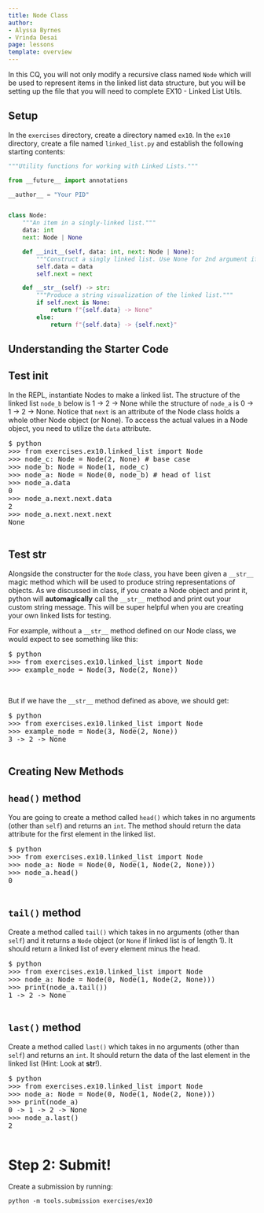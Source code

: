 ```yaml
---
title: Node Class
author:
- Alyssa Byrnes
- Vrinda Desai
page: lessons
template: overview
---
```


In this CQ, you will not only modify a recursive class named `Node` which will be used to represent items in the linked list data structure, but you will be setting up the file that you will need to complete EX10 - Linked List Utils. 

## Setup
In the `exercises` directory, create a directory named `ex10`. In the `ex10` directory, create a file named `linked_list.py` and establish the following starting contents:

~~~python
"""Utility functions for working with Linked Lists."""

from __future__ import annotations

__author__ = "Your PID"


class Node:
    """An item in a singly-linked list."""
    data: int
    next: Node | None

    def __init__(self, data: int, next: Node | None):
        """Construct a singly linked list. Use None for 2nd argument if tail."""
        self.data = data
        self.next = next

    def __str__(self) -> str:
        """Produce a string visualization of the linked list."""
        if self.next is None:
            return f"{self.data} -> None"
        else:
            return f"{self.data} -> {self.next}"
~~~

## Understanding the Starter Code

## Test __init__

In the REPL, instantiate Nodes to make a linked list. The structure of the linked list `node_b` below is 1 -> 2 -> None while the structure of `node_a` is 0 -> 1 -> 2 -> None. Notice that `next` is an attribute of the Node class holds a whole other Node object (or None). To access the actual values in a Node object, you need to utilize the `data` attribute. 

<pre>
<div class="terminal">$ python 
>>> from exercises.ex10.linked_list import Node
>>> node_c: Node = Node(2, None) # base case
>>> node_b: Node = Node(1, node_c)
>>> node_a: Node = Node(0, node_b) # head of list
>>> node_a.data
0
>>> node_a.next.next.data
2
>>> node_a.next.next.next
None
</div>
</pre>

## Test __str__

Alongside the constructer for the `Node` class, you have been given a  `__str__` magic method which will be used to produce string representations of objects. As we discussed in class, if you create a Node object and print it, python will **automagically** call the `__str__` method and print out your custom string message. This will be super helpful when you are creating your own linked lists for testing.

For example, without a `__str__` method defined on our Node class, we would expect to see something like this:

<pre>
<div class="terminal">$ python 
>>> from exercises.ex10.linked_list import Node
>>> example_node = Node(3, Node(2, None))
<Node object at 0x7f959129e130>
</div>
</pre>

But if we have the `__str__` method defined as above, we should get:

<pre>
<div class="terminal">$ python 
>>> from exercises.ex10.linked_list import Node
>>> example_node = Node(3, Node(2, None))
3 -> 2 -> None
</div>
</pre>

## Creating New Methods

## `head()` method

You are going to create a method called `head()` which takes in no arguments (other than `self`) and returns an `int`. The method should return the data attribute for the first element in the linked list.

<pre>
<div class="terminal">$ python 
>>> from exercises.ex10.linked_list import Node
>>> node_a: Node = Node(0, Node(1, Node(2, None)))
>>> node_a.head()
0
</div>
</pre>

## `tail()` method

Create a method called `tail()` which takes in no arguments (other than `self`) and it returns a `Node` object (or `None` if linked list is of length 1). It should return a linked list of every element minus the head.

<pre>
<div class="terminal">$ python 
>>> from exercises.ex10.linked_list import Node
>>> node_a: Node = Node(0, Node(1, Node(2, None)))
>>> print(node_a.tail())
1 -> 2 -> None
</div>
</pre>

## `last()` method

Create a method called `last()` which takes in no arguments (other than `self`) and returns an `int`. It should return the data of the last element in the linked list (Hint: Look at __str__!).

<pre>
<div class="terminal">$ python 
>>> from exercises.ex10.linked_list import Node
>>> node_a: Node = Node(0, Node(1, Node(2, None)))
>>> print(node_a)
0 -> 1 -> 2 -> None
>>> node_a.last()
2
</div>
</pre>


# Step 2: Submit!

Create a submission by running: 

`python -m tools.submission exercises/ex10`
